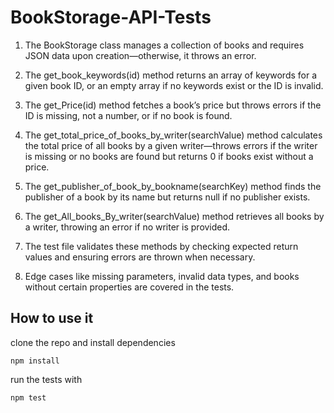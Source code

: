 # BookStorage-API-Tests

1. The BookStorage class manages a collection of books and requires JSON data upon creation—otherwise, it throws an error.

2. The get_book_keywords(id) method returns an array of keywords for a given book ID, or an empty array if no keywords exist or the ID is invalid.

3. The get_Price(id) method fetches a book’s price but throws errors if the ID is missing, not a number, or if no book is found.

4. The get_total_price_of_books_by_writer(searchValue) method calculates the total price of all books by a given writer—throws errors if the writer is missing or no books are found but returns 0 if books exist without a price.

5. The get_publisher_of_book_by_bookname(searchKey) method finds the publisher of a book by its name but returns null if no publisher exists.

6. The get_All_books_By_writer(searchValue) method retrieves all books by a writer, throwing an error if no writer is provided.

7. The test file validates these methods by checking expected return values and ensuring errors are thrown when necessary.

8. Edge cases like missing parameters, invalid data types, and books without certain properties are covered in the tests.

## How to use it

clone the repo and install dependencies

```shell
npm install
```

run the tests with

```shell
npm test
```

